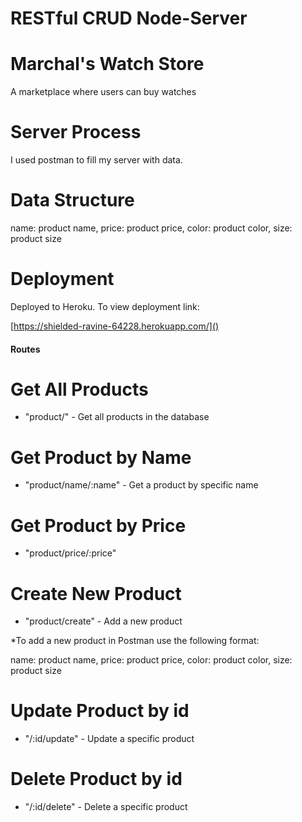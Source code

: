 # RESTful CRUD Node-Server

# Marchal's Watch Store
A marketplace where users can buy watches

# Server Process
I used postman to fill my server with data.

# Data Structure
name: product name,
price: product price,
color: product color,
size: product size

# Deployment 
Deployed to Heroku. To view deployment link:

[https://shielded-ravine-64228.herokuapp.com/]()


#### Routes ####

# Get All Products

* "product/" - Get all products in the database

# Get Product by Name

* "product/name/:name" - Get a product by specific name

# Get Product by Price

* "product/price/:price"


# Create New Product

* "product/create" - Add a new product

*To add a new product in Postman use the following format:
 
name: product name,
price: product price,
color: product color,
size: product size

# Update Product by id

* "/:id/update" - Update a specific product

# Delete Product by id

* "/:id/delete" - Delete a specific product